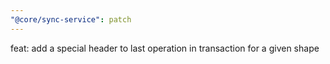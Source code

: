 ```yaml
---
"@core/sync-service": patch
---
```


feat: add a special header to last operation in transaction for a given shape
